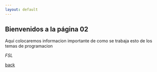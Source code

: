 ```yaml
---
layout: default
---
```


## Bienvenidos a la página 02

Aquí colocaremos informacion importante de como se trabaja esto de los temas de programacion

_FSL_

[back](./)
